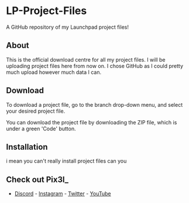 # LP-Project-Files
A GitHub repository of my Launchpad project files!

## About
This is the official download centre for all my project files. I will be uploading project files here from now on. I chose GitHub as I could pretty much upload however much data I can.

## Download
To download a project file, go to the branch drop-down menu, and select your desired project file.

You can download the project file by downloading the ZIP file, which is under a green 'Code' button.

## Installation
i mean you can't really install project files can you

## Check out Pix3l_
* [Discord](https://discord.gg/UKWgphp) - [Instagram](https://instagram.com/_pix3l_yt) - [Twitter](https://twitter.com/iAmPix3l_) - [YouTube](https://youtube.com/PixeliciousYT)